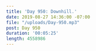 ```yaml
---
title: 'Day 950: Downhill.'
date: 2019-08-27 14:36:00 -07:00
file: "/uploads/Day-950.mp3"
post: Day 950
duration: '00:05:25'
length: 4558986
---
```


